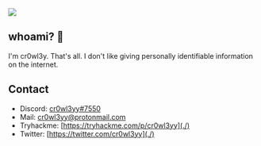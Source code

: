 <img src="https://github.com/cr0wl3yy/cr0wl3yy/blob/main/Webp.net-resizeimage.jpg" width="auto">


## whoami? 🛑
I'm cr0wl3y. That's all. I don't like giving personally identifiable information on the internet. 

## Contact
- Discord: [cr0wl3yy#7550](./)
- Mail: [cr0wl3yy@protonmail.com](./)
- Tryhackme: [https://tryhackme.com/p/cr0wl3yy](./)
- Twitter: [https://twitter.com/cr0wl3yy](./)
